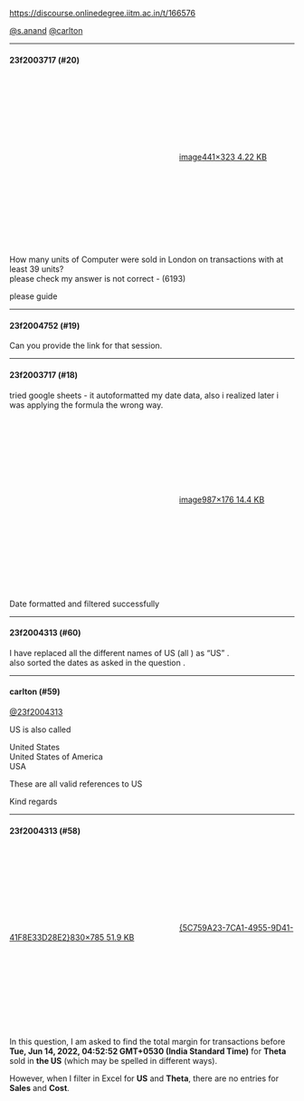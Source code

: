 https://discourse.onlinedegree.iitm.ac.in/t/166576

<a class="mention" href="/u/s.anand">@s.anand</a> <a class="mention" href="/u/carlton">@carlton</a></p><hr>

<h4>23f2003717 (#20)</h4>
<p><div class="lightbox-wrapper"><a class="lightbox" data-download-href="/uploads/short-url/gHCtpYw1cDhjRv3XqZZUpNul3p3.png?dl=1" href="https://europe1.discourse-cdn.com/flex013/uploads/iitm/original/3X/7/5/7511167a7f94b1b19c98af4d835318552532ce75.png" rel="noopener nofollow ugc" title="image"><div class="meta"><svg aria-hidden="true" class="fa d-icon d-icon-far-image svg-icon"><use href="#far-image"></use></svg><span class="filename">image</span><span class="informations">441×323 4.22 KB</span><svg aria-hidden="true" class="fa d-icon d-icon-discourse-expand svg-icon"><use href="#discourse-expand"></use></svg></div></a></div></p>
<p>How many units of Computer were sold in London on transactions with at least 39 units?<br/>
please check my answer is not correct - (6193)</p>
<p>please guide</p><hr>

<h4>23f2004752 (#19)</h4>
<p>Can you provide the link for that session.</p><hr>

<h4>23f2003717 (#18)</h4>
<p>tried google sheets - it autoformatted my date data, also i realized later i was applying the formula the wrong way.</p>
<p><div class="lightbox-wrapper"><a class="lightbox" data-download-href="/uploads/short-url/agmwf6QvAh9KaDXo2bSehEAfeqi.png?dl=1" href="https://europe1.discourse-cdn.com/flex013/uploads/iitm/original/3X/4/7/47ef4373ecd39e516752ad3ac49bbdbbb62ac79e.png" rel="noopener nofollow ugc" title="image"><div class="meta"><svg aria-hidden="true" class="fa d-icon d-icon-far-image svg-icon"><use href="#far-image"></use></svg><span class="filename">image</span><span class="informations">987×176 14.4 KB</span><svg aria-hidden="true" class="fa d-icon d-icon-discourse-expand svg-icon"><use href="#discourse-expand"></use></svg></div></a></div><br/>
Date formatted and filtered successfully</p><hr>

<h4>23f2004313 (#60)</h4>
<p>I have replaced all the different names of US (all ) as “US” .<br/>
also sorted the dates as asked in the question .</p><hr>

<h4>carlton (#59)</h4>
<p><a class="mention" href="/u/23f2004313">@23f2004313</a></p>
<p>US is also called</p>
<p>United States<br/>
United States of America<br/>
USA</p>
<p>These are all valid references to US</p>
<p>Kind regards</p><hr>

<h4>23f2004313 (#58)</h4>
<p><div class="lightbox-wrapper"><a class="lightbox" data-download-href="/uploads/short-url/y9TVdBwIFFVgCI0VPNuy8qkoX1z.png?dl=1" href="https://europe1.discourse-cdn.com/flex013/uploads/iitm/original/3X/e/f/ef68761c762e21b1c7cec2fb3c98ee939653748d.png" rel="noopener nofollow ugc" title="{5C759A23-7CA1-4955-9D41-41F8E33D28E2}"><div class="meta"><svg aria-hidden="true" class="fa d-icon d-icon-far-image svg-icon"><use href="#far-image"></use></svg><span class="filename">{5C759A23-7CA1-4955-9D41-41F8E33D28E2}</span><span class="informations">830×785 51.9 KB</span><svg aria-hidden="true" class="fa d-icon d-icon-discourse-expand svg-icon"><use href="#discourse-expand"></use></svg></div></a></div><br/>
In this question, I am asked to find the total margin for transactions before <strong>Tue, Jun 14, 2022, 04:52:52 GMT+0530 (India Standard Time)</strong> for <strong>Theta</strong> sold in <strong>the US</strong> (which may be spelled in different ways).</p>
<p>However, when I filter in Excel for <strong>US</strong> and <strong>Theta</strong>, there are no entries for <strong>Sales</strong> and <strong>Cost</strong>.